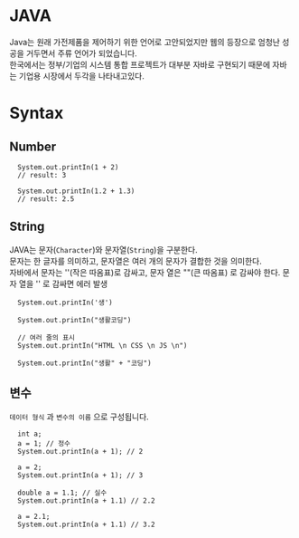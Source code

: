 # JAVA

Java는 원래 가전제품을 제어하기 위한 언어로 고안되었지만 웹의 등장으로 엄청난 성공을 거두면서 주류 언어가 되었습니다.<br>
한국에서는 정부/기업의 시스템 통합 프로젝트가 대부분 자바로 구현되기 때문에 자바는 기업용 시장에서 두각을 나타내고있다.

# Syntax

## Number

```
  System.out.printIn(1 + 2)
  // result: 3
  
  System.out.printIn(1.2 + 1.3)
  // result: 2.5
```

## String
JAVA는 문자(`Character`)와 문자열(`String`)을 구분한다. <br>
문자는 한 글자를 의미하고, 문자열은 여러 개의 문자가 결합한 것을 의미한다.<br>
자바에서 문자는 ''(작은 따옴표)로 감싸고, 문자 열은 ""(큰 따옴표) 로 감싸야 한다. 문자 열을 '' 로 감싸면 에러 발생

```
  System.out.printIn('생')
  
  System.out.printIn("생활코딩")
  
  // 여러 줄의 표시
  System.out.printIn("HTML \n CSS \n JS \n")
  
  System.out.printIn("생활" + "코딩")
```

## 변수
`데이터 형식` 과 `변수의 이름` 으로 구성됩니다.
```
  int a;
  a = 1; // 정수
  System.out.printIn(a + 1); // 2 
  
  a = 2;
  System.out.printIn(a + 1); // 3
```
```
  double a = 1.1; // 실수
  System.out.printIn(a + 1.1) // 2.2
  
  a = 2.1;
  System.out.printIn(a + 1.1) // 3.2
```
